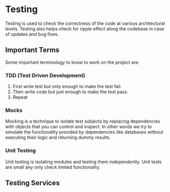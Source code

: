 # Testing

Testing is used to check the correctness of the code at various architectural levels.
Testing also helps check for ripple effect along the codebase in case of updates and bug fixes.

## Important Terms

Some important terminology to know to work on the project are:

### TDD (Test Driven Development)

1. First write test but only enough to make the test fail.
2. Then write code but just enough to make the test pass.
3. Repeat

### Mocks

Mocking is a technique to isolate test subjects by replacing dependencies with objects that you can control and inspect.
In other words we try to simulate the functionality provided by dependencies like databases without executing their
logic and returning dummy results.

### Unit Testing

Unit testing is isolating modules and testing them independently. Unit tests are small any only check limited
functionality.

## Testing Services

